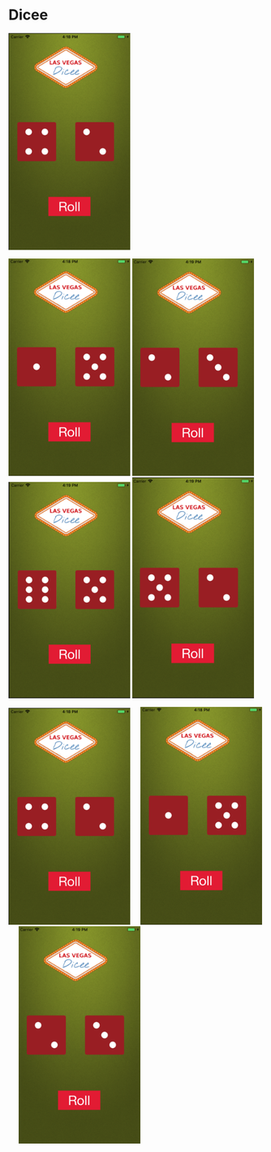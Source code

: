 # Dicee


<img src="https://github.com/Abakrii/Dicee/blob/master/Screen%20shoots/Screen%20Shot%202018-10-19%20at%204.18.16%20PM.png?raw=true" width="240">&nbsp;&nbsp;&nbsp;&nbsp;


<img src = "https://github.com/Abakrii/Dicee/blob/master/Screen%20shoots/Screen%20Shot%202018-10-19%20at%204.18.35%20PM.png?raw=true" width="240">



<img src = "https://github.com/Abakrii/Dicee/blob/master/Screen%20shoots/Screen%20Shot%202018-10-19%20at%204.18.56%20PM.png?raw=true" width="240">


<img src= "https://github.com/Abakrii/Dicee/blob/master/Screen%20shoots/Screen%20Shot%202018-10-19%20at%204.19.09%20PM.png?raw=true" width="240">

<img src = "https://github.com/Abakrii/Dicee/blob/master/Screen%20shoots/Screen%20Shot%202018-10-19%20at%204.19.21%20PM.png?raw=true" width="240">


<img src="https://github.com/Abakrii/Dicee/blob/master/Screen%20shoots/Screen%20Shot%202018-10-19%20at%204.18.16%20PM.png?raw=true" width="240">&nbsp;&nbsp;&nbsp;&nbsp;
<img src="https://github.com/Abakrii/Dicee/blob/master/Screen%20shoots/Screen%20Shot%202018-10-19%20at%204.18.35%20PM.png?raw=true" width="240">&nbsp;&nbsp;&nbsp;&nbsp;
<img src = "https://github.com/Abakrii/Dicee/blob/master/Screen%20shoots/Screen%20Shot%202018-10-19%20at%204.18.56%20PM.png?raw=true" width="240">
